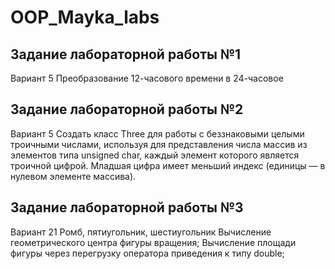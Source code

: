 # OOP_Mayka_labs

## Задание лабораторной работы №1
Вариант 5 
Преобразование 12-часового времени в 24-часовое 


## Задание лабораторной работы №2
Вариант 5 
Создать класс Three для работы с беззнаковыми целыми троичными числами, используя для представления числа массив из элементов типа unsigned char, каждый элемент которого является троичной цифрой. Младшая цифра имеет меньший индекс (единицы — в нулевом элементе массива).


## Задание лабораторной работы №3 
Вариант 21 
Ромб, пятиугольник, шестиугольник 
Вычисление геометрического центра фигуры вращения;
Вычисление площади фигуры через перегрузку оператора приведения к типу double;
